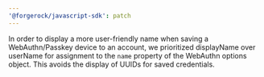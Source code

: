 ```yaml
---
'@forgerock/javascript-sdk': patch
---
```


In order to display a more user-friendly name when saving a WebAuthn/Passkey device to an account, we prioritized displayName over userName for assignment to the `name` property of the WebAuthn options object. This avoids the display of UUIDs for saved credentials.
